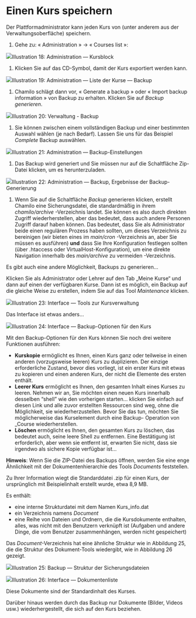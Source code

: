 # Einen Kurs speichern

Der Plattformadministrator kann jeden Kurs von \(unter anderem aus der Verwaltungsoberfläche\) speichern.

1. Gehe zu: « Administration » → « Courses list »:

![](../../../.gitbook/assets/images13%20%288%29.png)Illustration 18: Administration — Kursblock

1. Klicken Sie auf das CD-Symbol, damit der Kurs exportiert werden kann.

![](../../../.gitbook/assets/graficos33%20%286%29.png)Illustration 19: Administration — Liste der Kurse — Backup

1. Chamilo schlägt dann vor, « Generate a backup » oder « Import backup information » von Backup zu erhalten. Klicken Sie auf _Backup generieren_.

![](../../../.gitbook/assets/sauvegardecours_-backup%20%281%29.png)Illustration 20: Verwaltung - Backup

1. Sie können zwischen einem vollständigen Backup und einer bestimmten Auswahl wählen \(je nach Bedarf\). Lassen Sie uns für das Beispiel _Complete_ Backup auswählen.

![](../../../.gitbook/assets/sauvegardegenerer_-backup%20%283%29.png)Illustration 21: Administration — Backup-Einstellungen

1. Das Backup wird generiert und Sie müssen nur auf die Schaltfläche Zip-Datei klicken, um es herunterzuladen.

![](../../../.gitbook/assets/sauvegardebackup_-ok%20%283%29.png)Illustration 22: Administration — Backup, Ergebnisse der Backup-Generierung

1. Wenn Sie auf die Schaltfläche _Backup_ generieren klicken, erstellt Chamilo eine Sicherungsdatei, die standardmäßig in ihrem _chamilo/archive_ -Verzeichnis landet. Sie können es also durch direkten Zugriff wiederherstellen, aber das bedeutet, dass auch andere Personen Zugriff darauf haben können. Das bedeutet, dass Sie als Administrator beide einen regulären Prozess haben sollten, um dieses Verzeichnis zu bereinigen \(wir bieten eines im _main/cron_ -Verzeichnis an, aber Sie müssen es ausführen\) **und** dass Sie Ihre Konfiguration festlegen sollten \(über .htaccess oder VirtualHost-Konfiguration\), um eine direkte Navigation innerhalb des _main/archive_ zu vermeiden -Verzeichnis.

Es gibt auch eine andere Möglichkeit, Backups zu generieren...

Klicken Sie als Administrator oder Lehrer auf den Tab „Meine Kurse“ und dann auf einen der verfügbaren Kurse. Dann ist es möglich, ein Backup auf die gleiche Weise zu erstellen, indem Sie auf das Tool _Maintenance_ klicken.

![](../../../.gitbook/assets/administrationmaintenance%20%283%29.png)Illustration 23: Interface — Tools zur Kursverwaltung

Das Interface ist etwas anders...

![](../../../.gitbook/assets/proprietemaintenance%20%283%29.png)Illustration 24: Interface — Backup-Optionen für den Kurs

Mit den Backup-Optionen für den Kurs können Sie noch drei weitere Funktionen ausführen:

* **Kurskopie** ermöglicht es Ihnen, einen Kurs ganz oder teilweise in einen anderen \(vorzugsweise leeren\) Kurs zu duplizieren. Der einzige erforderliche Zustand, bevor dies vorliegt, ist ein erster Kurs mit etwas zu kopieren und einen anderen Kurs, der nicht die Elemente des ersten enthält.
* **Leerer Kurs** ermöglicht es Ihnen, den gesamten Inhalt eines Kurses zu leeren. Nehmen wir an, Sie möchten einen neuen Kurs innerhalb desselben “shell” wie den vorherigen starten... klicken Sie einfach auf diesen Link und alle zuvor erstellten Ressourcen sind weg, ohne die Möglichkeit, sie wiederherzustellen. Bevor Sie das tun, möchten Sie möglicherweise das Kurselement durch eine Backup- Operation von _Course wiederherstellen.
* **Löschen** ermöglicht es Ihnen, den gesamten Kurs zu löschen, das bedeutet auch, seine leere Shell zu entfernen. Eine Bestätigung ist erforderlich, aber wenn sie entfernt ist, erwarten Sie nicht, dass sie irgendwo als sichere Kopie verfügbar ist...

**Hinweis**: Wenn Sie die ZIP-Datei des Backups öffnen, werden Sie eine enge Ähnlichkeit mit der Dokumentenhierarchie des Tools _Documents_ feststellen.

Zu Ihrer Information wiegt die Standarddatei .zip für einen Kurs, der ursprünglich mit Beispielinhalt erstellt wurde, etwa 8,9 MB.

Es enthält:

* eine interne Strukturdatei mit dem Namen Kurs\_info.dat
* ein Verzeichnis namens _Document_
* eine Reihe von Dateien und Ordnern, die die Kursdokumente enthalten, alles, was nicht mit den Benutzern verknüpft ist \(Aufgaben und andere Dinge, die vom Benutzer zusammenhängen, werden nicht gespeichert\)

Das _Document_-Verzeichnis hat eine ähnliche Struktur wie in Abbildung 25, die die Struktur des Dokument-Tools wiedergibt, wie in Abbildung 26 gezeigt.

![](../../../.gitbook/assets/structuredoc%20%283%29.png)Illustration 25: Backup — Struktur der Sicherungsdateien

![](../../../.gitbook/assets/graficos34%20%286%29.png)Illustration 26: Interface — Dokumentenliste

Diese Dokumente sind der Standardinhalt des Kurses.

Darüber hinaus werden durch das Backup nur Dokumente \(Bilder, Videos usw.\) wiederhergestellt, die sich auf den Kurs beziehen.